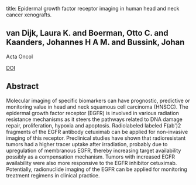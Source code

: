 title: Epidermal growth factor receptor imaging in human head and neck cancer xenografts.

## van Dijk, Laura K. and Boerman, Otto C. and Kaanders, Johannes H A M. and Bussink, Johan
Acta Oncol

<a href="https://doi.org/10.3109/0284186X.2015.1063778">DOI</a>

## Abstract
Molecular imaging of specific biomarkers can have prognostic, predictive or monitoring value in head and neck squamous cell carcinoma (HNSCC). The epidermal growth factor receptor (EGFR) is involved in various radiation resistance mechanisms as it steers the pathways related to DNA damage repair, proliferation, hypoxia and apoptosis. Radiolabeled labeled F(ab')2 fragments of the EGFR antibody cetuximab can be applied for non-invasive imaging of this receptor. Preclinical studies have shown that radioresistant tumors had a higher tracer uptake after irradiation, probably due to upregulation of membranous EGFR, thereby increasing target availability possibly as a compensation mechanism. Tumors with increased EGFR availability were also more responsive to the EGFR inhibitor cetuximab. Potentially, radionuclide imaging of the EGFR can be applied for monitoring treatment regimens in clinical practice.

